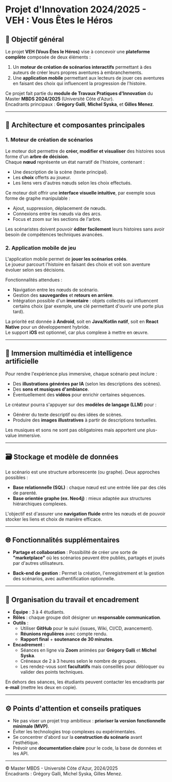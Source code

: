 # Projet d'Innovation 2024/2025 - VEH : Vous Êtes le Héros

## 🎯 Objectif général

Le projet **VEH (Vous Êtes le Héros)** vise à concevoir une **plateforme
complète** composée de deux éléments :
1. Un **moteur de création de scénarios interactifs** permettant à des
auteurs de créer leurs propres aventures à embranchements.
2. Une **application mobile** permettant aux lecteurs de jouer ces
aventures en faisant des choix qui influencent la progression de
l'histoire.

Ce projet fait partie du **module de Travaux Pratiques d'Innovation** du
Master **MBDS 2024/2025** (Université Côte d'Azur).\
Encadrants principaux : **Grégory Galli**, **Michel Syska**, et **Gilles
Menez**.

------------------------------------------------------------------------

## 🧱 Architecture et composantes principales

### 1. Moteur de création de scénarios

Le moteur doit permettre de **créer, modifier et visualiser** des
histoires sous forme d'un **arbre de décision**.\
Chaque **nœud** représente un état narratif de l'histoire, contenant :
- Une description de la scène (texte principal).
- Les **choix** offerts au joueur.
- Les liens vers d'autres nœuds selon les choix effectués.

Ce moteur doit offrir une **interface visuelle intuitive**, par exemple
sous forme de graphe manipulable :
- Ajout, suppression, déplacement de nœuds.
- Connexions entre les nœuds via des arcs.
- Focus et zoom sur les sections de l'arbre.

Les scénaristes doivent pouvoir **éditer facilement** leurs histoires
sans avoir besoin de compétences techniques avancées.

### 2. Application mobile de jeu

L'application mobile permet de **jouer les scénarios créés**.\
Le joueur parcourt l'histoire en faisant des choix et voit son aventure
évoluer selon ses décisions.

Fonctionnalités attendues :
- Navigation entre les nœuds de scénario.
- Gestion des **sauvegardes** et **retours en arrière**.
- Intégration possible d'un **inventaire** : objets collectés qui influencent certains choix (par exemple, une clé permettant d'ouvrir une porte plus tard).

La priorité est donnée à **Android**, soit en **Java/Kotlin natif**,
soit en **React Native** pour un développement hybride.\
Le support **iOS** est optionnel, car plus complexe à mettre en œuvre.

------------------------------------------------------------------------

## 🎨 Immersion multimédia et intelligence artificielle

Pour rendre l'expérience plus immersive, chaque scénario peut inclure :
- Des **illustrations générées par IA** (selon les descriptions des scènes).
- Des **sons et musiques d'ambiance**.
- Éventuellement des **vidéos** pour enrichir certaines séquences.

Le créateur pourra s'appuyer sur des **modèles de langage (LLM)** pour
:
- Générer du texte descriptif ou des idées de scènes.
- Produire des **images illustratives** à partir de descriptions textuelles.

Les musiques et sons ne sont pas obligatoires mais apportent une plus-value immersive.

------------------------------------------------------------------------

## 🗃️ Stockage et modèle de données

Le scénario est une structure arborescente (ou graphe). Deux approches possibles :

- **Base relationnelle (SQL)** : chaque nœud est une entrée liée par des clés de parenté.
- **Base orientée graphe (ex. Neo4j)** : mieux adaptée aux structures hiérarchiques complexes.

L'objectif est d'assurer une **navigation fluide** entre les nœuds et de pouvoir stocker les liens et choix de manière efficace.

------------------------------------------------------------------------

## 🌐 Fonctionnalités supplémentaires

-   **Partage et collaboration** : Possibilité de créer une sorte de **"marketplace"** où les scénarios peuvent être publiés, partagés et joués par d'autres utilisateurs.

-   **Back-end de gestion** : Permet la création, l'enregistrement et la gestion des scénarios, avec authentification optionnelle.

------------------------------------------------------------------------

## 🧭 Organisation du travail et encadrement

-   **Équipe** : 3 à 4 étudiants.
-   **Rôles** : chaque groupe doit désigner un **responsable
    communication**.
-   **Outils** :
    -   Utiliser **GitHub** pour le suivi (issues, Wiki, CI/CD,
        avancement).
    -   **Réunions régulières** avec compte rendu.
    -   **Rapport final** + **soutenance de 30 minutes**.
-   **Encadrement** :
    -   Séances en ligne via **Zoom** animées par **Grégory Galli** et
        **Michel Syska**.
    -   Créneaux de 2 à 3 heures selon le nombre de groupes.
    -   Les rendez-vous sont **facultatifs** mais conseillés pour
        débloquer ou valider des points techniques.

En dehors des séances, les étudiants peuvent contacter les encadrants
par **e-mail** (mettre les deux en copie).

------------------------------------------------------------------------

## ⚙️ Points d'attention et conseils pratiques

-   Ne pas viser un projet trop ambitieux : **prioriser la version
    fonctionnelle minimale (MVP)**.
-   Éviter les technologies trop complexes ou expérimentales.
-   Se concentrer d'abord sur la **construction du scénario** avant
    l'esthétique.
-   Prévoir une **documentation claire** pour le code, la base de
    données et les API.

------------------------------------------------------------------------

© Master MBDS - Université Côte d'Azur, 2024/2025\
Encadrants : Grégory Galli, Michel Syska, Gilles Menez.
